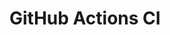 # GitHub Actions CI









































































































































































































































































































































































































































































































































































































































































































































































































































































































































































































































































































































































































































































































































































































































































































































































































































